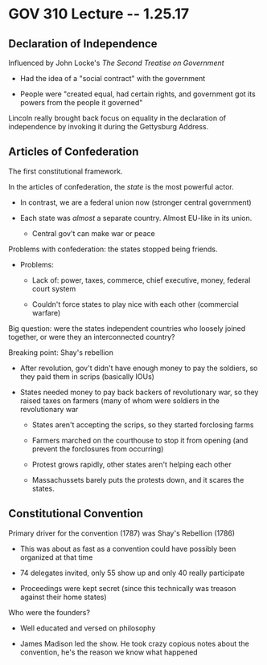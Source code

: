 # GOV 310 Lecture -- 1.25.17

## Declaration of Independence

Influenced by John Locke's *The Second Treatise on Government*

- Had the idea of a "social contract" with the government

- People were "created equal, had certain rights, and government got its powers
  from the people it governed"

Lincoln really brought back focus on equality in the declaration of
independence by invoking it during the Gettysburg Address.

## Articles of Confederation

The first constitutional framework.

In the articles of confederation, the *state* is the most powerful actor.

- In contrast, we are a federal union now (stronger central government)

- Each state was *almost* a separate country. Almost EU-like in its union.

    - Central gov't can make war or peace

Problems with confederation: the states stopped being friends.

- Problems:

    - Lack of: power, taxes, commerce, chief executive, money, federal court
      system

    - Couldn't force states to play nice with each other (commercial warfare)

Big question: were the states independent countries who loosely joined
together, or were they an interconnected country?

Breaking point: Shay's rebellion

- After revolution, gov't didn't have enough money to pay the soldiers, so they
  paid them in scrips (basically IOUs)

- States needed money to pay back backers of revolutionary war, so they raised
  taxes on farmers (many of whom were soldiers in the revolutionary war

    - States aren't accepting the scrips, so they started forclosing farms

    - Farmers marched on the courthouse to stop it from opening (and prevent
      the forclosures from occurring)

    - Protest grows rapidly, other states aren't helping each other

    - Massachussets barely puts the protests down, and it scares the states.

## Constitutional Convention

Primary driver for the convention (1787) was Shay's Rebellion (1786)

- This was about as fast as a convention could have possibly been organized at
  that time

- 74 delegates invited, only 55 show up and only 40 really participate

- Proceedings were kept secret (since this technically was treason against
  their home states)

Who were the founders?

- Well educated and versed on philosophy

- James Madison led the show. He took crazy copious notes about the convention,
  he's the reason we know what happened
